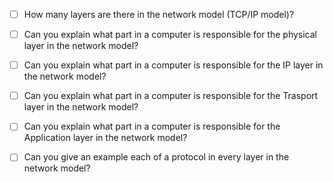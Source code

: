 - [ ] How many layers are there in the network model (TCP/IP model)?

- [ ] Can you explain what part in a computer is responsible for the physical layer in the network model?

- [ ] Can you explain what part in a computer is responsible for the IP layer in the network model?

- [ ] Can you explain what part in a computer is responsible for the Trasport layer in the network model?

- [ ] Can you explain what part in a computer is responsible for the Application layer in the network model?

- [ ] Can you give an example each of a protocol in every layer in the network model?

